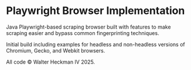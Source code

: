 # Playwright Browser Implementation
Java Playwright-based scraping browser built with features to make scraping easier and bypass common fingerprinting techniques.

Initial build including examples for headless and non-headless versions of Chromium, Gecko, and Webkit browsers.

All code © Walter Heckman IV 2025.

